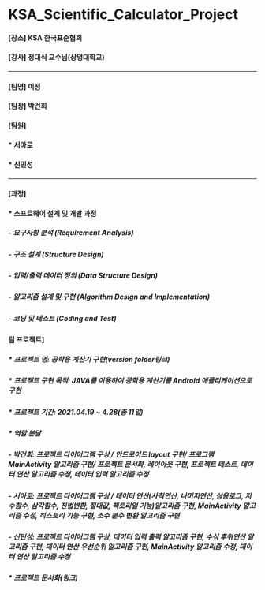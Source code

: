 # KSA_Scientific_Calculator_Project


#### [장소] KSA 한국표준협회
#### [강사] 정대식 교수님(상명대학교)

***
#### [팀명] 미정

#### [팀장] 박건희

#### [팀원]
####   * 서아로
####   * 신민성

***
#### [과정]
####  * 소프트웨어 설계 및 개발 과정
#####    - 요구사항 분석 (Requirement Analysis)
#####    - 구조 설계 (Structure Design)
#####    - 입력/출력 데이터 정의 (Data Structure Design)
#####    - 알고리즘 설계 및 구현 (Algorithm Design and Implementation)
#####    - 코딩 및 테스트 (Coding and Test)

#### 팀 프로젝트]
#####  * 프로젝트 명: 공학용 계산기 구현(version folder링크)
#####  * 프로젝트 구현 목적: JAVA를 이용하여 공학용 계산기를 Android 애플리케이션으로 구현
#####  * 프로젝트 기간: 2021.04.19 ~ 4.28(총 11일)
#####  * 역할 분담
#####    - 박건희: 프로젝트 다이어그램 구상 / 안드로이드 layout 구현/ 프로그램 MainActivity 알고리즘 구현/ 프로젝트 문서화, 레이아웃 구현, 프로젝트 테스트, 데이터 연산 알고리즘 수정, 데이터 입력 알고리즘 수정
#####    - 서아로: 프로젝트 다이어그램 구상 / 데이터 연산(사칙연산, 나머지연산, 상용로그, 지수함수, 삼각함수, 진법변환, 절대값, 팩토리얼 기능)알고리즘 구현, MainActivity 알고리즘 수정, 히스토리 기능 구현, 소수 분수 변환 알고리즘 구현
#####    - 신민성: 프로젝트 다이어그램 구상, 데이터 입력 출력 알고리즘 구현, 수식 후위연산 알고리즘 구현, 데이터 연산 우선순위 알고리즘 구현, MainActivity 알고리즘 수정, 데이터 연산 알고리즘 수정   

#####  * 프로젝트 문서화(링크)
